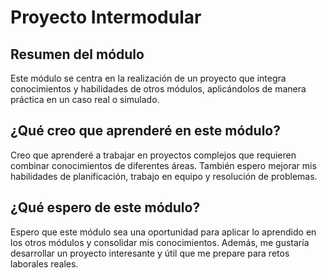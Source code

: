 # Proyecto Intermodular

## Resumen del módulo
Este módulo se centra en la realización de un proyecto que integra conocimientos y habilidades de otros módulos, aplicándolos de manera práctica en un caso real o simulado.

## ¿Qué creo que aprenderé en este módulo?
Creo que aprenderé a trabajar en proyectos complejos que requieren combinar conocimientos de diferentes áreas. También espero mejorar mis habilidades de planificación, trabajo en equipo y resolución de problemas.

## ¿Qué espero de este módulo?
Espero que este módulo sea una oportunidad para aplicar lo aprendido en los otros módulos y consolidar mis conocimientos. Además, me gustaría desarrollar un proyecto interesante y útil que me prepare para retos laborales reales.
